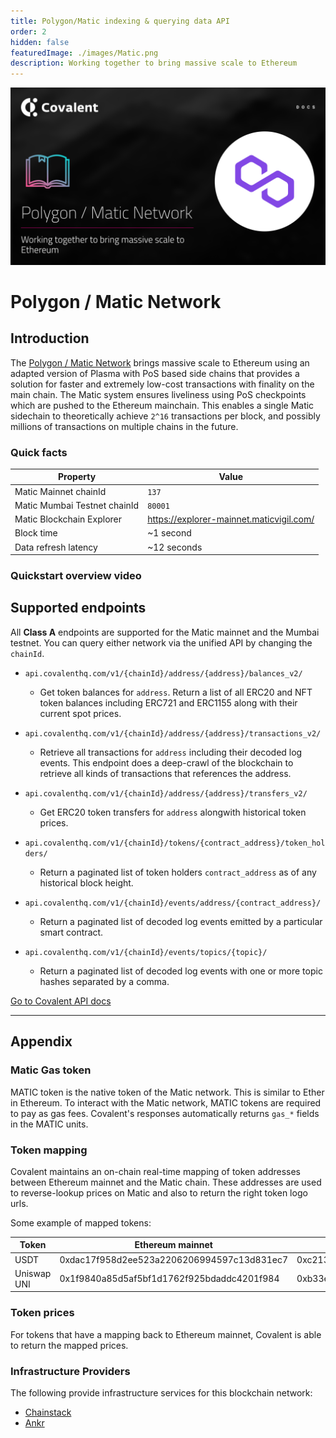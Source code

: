 ```yaml
---
title: Polygon/Matic indexing & querying data API
order: 2
hidden: false
featuredImage: ./images/Matic.png
description: Working together to bring massive scale to Ethereum
---
```


![Matic network banner](./images/Matic.png)

# Polygon / Matic Network

## Introduction

The [Polygon / Matic Network](https://matic.network/) brings massive scale to Ethereum using an adapted version of Plasma with PoS based side chains that provides a solution for faster and extremely low-cost transactions with finality on the main chain. The Matic system ensures liveliness using PoS checkpoints which are pushed to the Ethereum mainchain. This enables a single Matic sidechain to theoretically achieve `2^16` transactions per block, and possibly millions of transactions on multiple chains in the future.



### Quick facts

<TableWrap>

|Property|Value|
|---|---|
|Matic Mainnet chainId|`137`|
|Matic Mumbai Testnet chainId|`80001`|
|Matic Blockchain Explorer|https://explorer-mainnet.maticvigil.com/|
|Block time|~1 second|
|Data refresh latency|~12 seconds|
</TableWrap>



### Quickstart overview video
<YouTube id="qhibXxKANWE"/>


## Supported endpoints

<Aside>

All __Class A__ endpoints are supported for the Matic mainnet and the Mumbai testnet. You can query either network via the unified API by changing the `chainId`.

</Aside>


<Definitions>

- `api.covalenthq.com/v1/{chainId}/address/{address}/balances_v2/` 
  - Get token balances for `address`. Return a list of all ERC20 and NFT token balances including ERC721 and ERC1155 along with their current spot prices.

- `api.covalenthq.com/v1/{chainId}/address/{address}/transactions_v2/` 
  - Retrieve all transactions for `address` including their decoded log events. This endpoint does a deep-crawl of the blockchain to retrieve all kinds of transactions that references the address.

- `api.covalenthq.com/v1/{chainId}/address/{address}/transfers_v2/` 
  - Get ERC20 token transfers for `address` alongwith historical token prices.

- `api.covalenthq.com/v1/{chainId}/tokens/{contract_address}/token_holders/` 
  - Return a paginated list of token holders `contract_address` as of any historical block height.

- `api.covalenthq.com/v1/{chainId}/events/address/{contract_address}/` 
  - Return a paginated list of decoded log events emitted by a particular smart contract.

- `api.covalenthq.com/v1/{chainId}/events/topics/{topic}/` 
  - Return a paginated list of decoded log events with one or more topic hashes separated by a comma.

</Definitions>



<a target="_blank" class="Button Button-is-docs-primary" href="https://www.covalenthq.com/docs/api/">Go to Covalent API docs</a>

--- 


## Appendix


### Matic Gas token

MATIC token is the native token of the Matic network. This is similar to Ether in Ethereum. To interact with the Matic network, MATIC tokens are required to pay as gas fees. Covalent's  responses automatically returns `gas_*` fields in the MATIC units.

### Token mapping

Covalent maintains an on-chain real-time mapping of token addresses between Ethereum mainnet and the Matic chain. These addresses are used to reverse-lookup prices on Matic and also to return the right token logo urls.

Some example of mapped tokens:

|Token|Ethereum mainnet|Matic mainnet|
|---|---|---|
|USDT|0xdac17f958d2ee523a2206206994597c13d831ec7|0xc2132d05d31c914a87c6611c10748aeb04b58e8f|
|Uniswap UNI|0x1f9840a85d5af5bf1d1762f925bdaddc4201f984|0xb33eaad8d922b1083446dc23f610c2567fb5180f|


### Token prices

For tokens that have a mapping back to Ethereum mainnet, Covalent is able to return the mapped prices.

### Infrastructure Providers
The following provide infrastructure services for this blockchain network:
* [Chainstack](../../service-providers/chainstack)
* [Ankr](../../service-providers/ankr)
